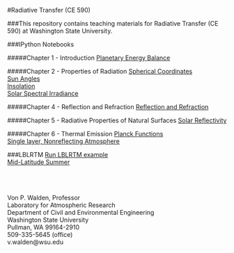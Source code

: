 #Radiative Transfer (CE 590)

###This repository contains teaching materials for Radiative Transfer (CE 590) at Washington State University.

###IPython Notebooks

#####Chapter 1 - Introduction
  [Planetary Energy Balance](http://nbviewer.ipython.org/github/vonw/CE590-Radiative-Transfer/blob/master/Planetary%20Energy%20Balance.ipynb)
  
#####Chapter 2 - Properties of Radiation
  [Spherical Coordinates](http://nbviewer.ipython.org/github/vonw/CE590-Radiative-Transfer/blob/master/Spherical%20Coordinates.ipynb)<br>
  [Sun Angles](http://nbviewer.ipython.org/github/vonw/CE590-Radiative-Transfer/blob/master/Sun%20Angles.ipynb)<br>
  [Insolation](http://nbviewer.ipython.org/github/vonw/CE590-Radiative-Transfer/blob/master/Insolation.ipynb)<br>
  [Solar Spectral Irradiance](http://nbviewer.ipython.org/github/vonw/CE590-Radiative-Transfer/blob/master/Solar%20Spectral%20Irradiance.ipynb)
  
#####Chapter 4 - Reflection and Refraction
  [Reflection and Refraction](http://nbviewer.ipython.org/github/vonw/CE590-Radiative-Transfer/blob/master/Reflection%20and%20Refraction.ipynb)
  
#####Chapter 5 - Radiative Properties of Natural Surfaces
  [Solar Reflectivity](http://nbviewer.ipython.org/github/vonw/CE590-Radiative-Transfer/blob/master/Solar%20Reflectivity.ipynb)

#####Chapter 6 - Thermal Emission
  [Planck Functions](http://nbviewer.ipython.org/github/vonw/CE590-Radiative-Transfer/blob/master/Planck%20Functions.ipynb)<br>
  [Single layer, Nonreflecting Atmosphere](http://nbviewer.ipython.org/github/vonw/CE590-Radiative-Transfer/blob/master/Single%20Layer,%20Nonreflecting%20Atmosphere.ipynb)
  
###LBLRTM
  [Run LBLRTM example](http://nbviewer.ipython.org/github/vonw/CE590-Radiative-Transfer/blob/master/Run%20LBLRTM%20example.ipynb)<br>
  [Mid-Latitude Summer](http://nbviewer.ipython.org/github/vonw/CE590-Radiative-Transfer/blob/master/Mid-Latitude%20Summer.ipynb)

<p><br><br><br>
Von P. Walden, Professor<br>
Laboratory for Atmospheric Research<br>
Department of Civil and Environmental Engineering<br>
Washington State University<br>
Pullman, WA  99164-2910<br>
509-335-5645 (office)<br>
v.walden@wsu.edu</p>


